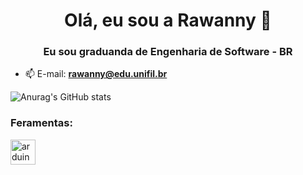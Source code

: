 <h1 align="center">Olá, eu sou a Rawanny 👋</h1>
<h3 align="center">Eu sou graduanda de Engenharia de Software - BR</h3>

- 📫 E-mail: **rawanny@edu.unifil.br**


![Anurag's GitHub stats](https://github-readme-stats.vercel.app/api?username=RawannyCanela&theme=monokai_icons=true)

<h3 align="left">Feramentas:</h3>
<a href=" https://www.arduino.cc/ " target="_blank"el="noreferrer"> <img src="https://cdn.worldvectorlogo.com/logos/arduino-1.svg" alt="arduino" width="40" height= "40"/> </a> </p>
